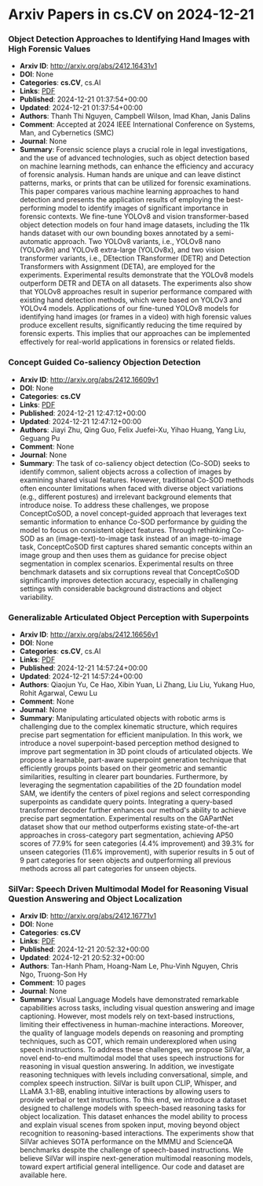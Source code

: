 # Arxiv Papers in cs.CV on 2024-12-21
### Object Detection Approaches to Identifying Hand Images with High Forensic Values
- **Arxiv ID**: http://arxiv.org/abs/2412.16431v1
- **DOI**: None
- **Categories**: **cs.CV**, cs.AI
- **Links**: [PDF](http://arxiv.org/pdf/2412.16431v1)
- **Published**: 2024-12-21 01:37:54+00:00
- **Updated**: 2024-12-21 01:37:54+00:00
- **Authors**: Thanh Thi Nguyen, Campbell Wilson, Imad Khan, Janis Dalins
- **Comment**: Accepted at 2024 IEEE International Conference on Systems, Man, and
  Cybernetics (SMC)
- **Journal**: None
- **Summary**: Forensic science plays a crucial role in legal investigations, and the use of advanced technologies, such as object detection based on machine learning methods, can enhance the efficiency and accuracy of forensic analysis. Human hands are unique and can leave distinct patterns, marks, or prints that can be utilized for forensic examinations. This paper compares various machine learning approaches to hand detection and presents the application results of employing the best-performing model to identify images of significant importance in forensic contexts. We fine-tune YOLOv8 and vision transformer-based object detection models on four hand image datasets, including the 11k hands dataset with our own bounding boxes annotated by a semi-automatic approach. Two YOLOv8 variants, i.e., YOLOv8 nano (YOLOv8n) and YOLOv8 extra-large (YOLOv8x), and two vision transformer variants, i.e., DEtection TRansformer (DETR) and Detection Transformers with Assignment (DETA), are employed for the experiments. Experimental results demonstrate that the YOLOv8 models outperform DETR and DETA on all datasets. The experiments also show that YOLOv8 approaches result in superior performance compared with existing hand detection methods, which were based on YOLOv3 and YOLOv4 models. Applications of our fine-tuned YOLOv8 models for identifying hand images (or frames in a video) with high forensic values produce excellent results, significantly reducing the time required by forensic experts. This implies that our approaches can be implemented effectively for real-world applications in forensics or related fields.



### Concept Guided Co-saliency Objection Detection
- **Arxiv ID**: http://arxiv.org/abs/2412.16609v1
- **DOI**: None
- **Categories**: **cs.CV**
- **Links**: [PDF](http://arxiv.org/pdf/2412.16609v1)
- **Published**: 2024-12-21 12:47:12+00:00
- **Updated**: 2024-12-21 12:47:12+00:00
- **Authors**: Jiayi Zhu, Qing Guo, Felix Juefei-Xu, Yihao Huang, Yang Liu, Geguang Pu
- **Comment**: None
- **Journal**: None
- **Summary**: The task of co-saliency object detection (Co-SOD) seeks to identify common, salient objects across a collection of images by examining shared visual features. However, traditional Co-SOD methods often encounter limitations when faced with diverse object variations (e.g., different postures) and irrelevant background elements that introduce noise. To address these challenges, we propose ConceptCoSOD, a novel concept-guided approach that leverages text semantic information to enhance Co-SOD performance by guiding the model to focus on consistent object features. Through rethinking Co-SOD as an (image-text)-to-image task instead of an image-to-image task, ConceptCoSOD first captures shared semantic concepts within an image group and then uses them as guidance for precise object segmentation in complex scenarios. Experimental results on three benchmark datasets and six corruptions reveal that ConceptCoSOD significantly improves detection accuracy, especially in challenging settings with considerable background distractions and object variability.



### Generalizable Articulated Object Perception with Superpoints
- **Arxiv ID**: http://arxiv.org/abs/2412.16656v1
- **DOI**: None
- **Categories**: **cs.CV**, cs.AI
- **Links**: [PDF](http://arxiv.org/pdf/2412.16656v1)
- **Published**: 2024-12-21 14:57:24+00:00
- **Updated**: 2024-12-21 14:57:24+00:00
- **Authors**: Qiaojun Yu, Ce Hao, Xibin Yuan, Li Zhang, Liu Liu, Yukang Huo, Rohit Agarwal, Cewu Lu
- **Comment**: None
- **Journal**: None
- **Summary**: Manipulating articulated objects with robotic arms is challenging due to the complex kinematic structure, which requires precise part segmentation for efficient manipulation. In this work, we introduce a novel superpoint-based perception method designed to improve part segmentation in 3D point clouds of articulated objects. We propose a learnable, part-aware superpoint generation technique that efficiently groups points based on their geometric and semantic similarities, resulting in clearer part boundaries. Furthermore, by leveraging the segmentation capabilities of the 2D foundation model SAM, we identify the centers of pixel regions and select corresponding superpoints as candidate query points. Integrating a query-based transformer decoder further enhances our method's ability to achieve precise part segmentation. Experimental results on the GAPartNet dataset show that our method outperforms existing state-of-the-art approaches in cross-category part segmentation, achieving AP50 scores of 77.9% for seen categories (4.4% improvement) and $39.3\%$ for unseen categories (11.6% improvement), with superior results in 5 out of 9 part categories for seen objects and outperforming all previous methods across all part categories for unseen objects.



### SilVar: Speech Driven Multimodal Model for Reasoning Visual Question Answering and Object Localization
- **Arxiv ID**: http://arxiv.org/abs/2412.16771v1
- **DOI**: None
- **Categories**: **cs.CV**
- **Links**: [PDF](http://arxiv.org/pdf/2412.16771v1)
- **Published**: 2024-12-21 20:52:32+00:00
- **Updated**: 2024-12-21 20:52:32+00:00
- **Authors**: Tan-Hanh Pham, Hoang-Nam Le, Phu-Vinh Nguyen, Chris Ngo, Truong-Son Hy
- **Comment**: 10 pages
- **Journal**: None
- **Summary**: Visual Language Models have demonstrated remarkable capabilities across tasks, including visual question answering and image captioning. However, most models rely on text-based instructions, limiting their effectiveness in human-machine interactions. Moreover, the quality of language models depends on reasoning and prompting techniques, such as COT, which remain underexplored when using speech instructions. To address these challenges, we propose SilVar, a novel end-to-end multimodal model that uses speech instructions for reasoning in visual question answering. In addition, we investigate reasoning techniques with levels including conversational, simple, and complex speech instruction. SilVar is built upon CLIP, Whisper, and LLaMA 3.1-8B, enabling intuitive interactions by allowing users to provide verbal or text instructions. To this end, we introduce a dataset designed to challenge models with speech-based reasoning tasks for object localization. This dataset enhances the model ability to process and explain visual scenes from spoken input, moving beyond object recognition to reasoning-based interactions. The experiments show that SilVar achieves SOTA performance on the MMMU and ScienceQA benchmarks despite the challenge of speech-based instructions. We believe SilVar will inspire next-generation multimodal reasoning models, toward expert artificial general intelligence. Our code and dataset are available here.



